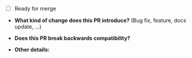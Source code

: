- [ ] Ready for merge


* **What kind of change does this PR introduce?** (Bug fix, feature, docs update, ...)


* **Does this PR break backwards compatibility?**


* **Other details:**

